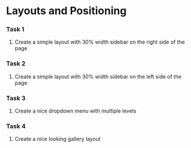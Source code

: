 # Layouts and Positioning

### Task 1

1. Create a simple layout with 30% width sidebar on the right side of the page

### Task 2

1. Create a simple layout with 30% width sidebar on the left side of the page

### Task 3

1. Create a nice dropdown menu with multiple levels

### Task 4

1. Create a nice looking gallery layout
